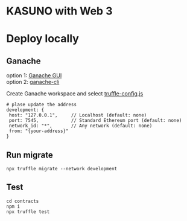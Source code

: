 # KASUNO with Web 3

# Deploy locally

## Ganache
option 1:
[Ganache GUI](https://trufflesuite.com/ganache/)<br>
option 2:
[ganache-cli](https://www.npmjs.com/package/ganache-cli)

Create Ganache workspace and select [truffle-config.js](contracts/truffle-config.js) 
```
# plase update the address
development: {
 host: "127.0.0.1",     // Localhost (default: none)
 port: 7545,            // Standard Ethereum port (default: none)
 network_id: "*",       // Any network (default: none)
 from: "{your-address}"
}
```

## Run migrate
```
npx truffle migrate --network development
```

## Test 
```
cd contracts
npm i
npx truffle test
```
